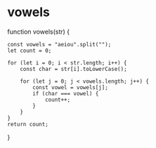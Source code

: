 # vowels
function vowels(str) {

    const vowels = "aeiou".split("");
    let count = 0;

    for (let i = 0; i < str.length; i++) {
        const char = str[i].toLowerCase();

        for (let j = 0; j < vowels.length; j++) {
            const vowel = vowels[j];
            if (char === vowel) {
                count++;
            }
        }
    }
    return count;

}
